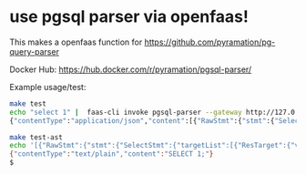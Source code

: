 # use pgsql parser via openfaas!

This makes a openfaas function for https://github.com/pyramation/pg-query-parser

Docker Hub: https://hub.docker.com/r/pyramation/pgsql-parser/

Example usage/test:

```sh
make test
echo "select 1" |  faas-cli invoke pgsql-parser --gateway http://127.0.0.1:31112 --content-type application/sql
{"contentType":"application/json","content":[{"RawStmt":{"stmt":{"SelectStmt":{"targetList":[{"ResTarget":{"val":{"A_Const":{"val":{"Integer":{"ival":1}},"location":7}},"location":7}}],"op":0}}}}]}

make test-ast
echo '[{"RawStmt":{"stmt":{"SelectStmt":{"targetList":[{"ResTarget":{"val":{"A_Const":{"val":{"Integer":{"ival":1}},"location":7}},"location":7}}],"op":0}}}}]' | faas-cli invoke pgsql-parser --gateway http://127.0.0.1:31112 --content-type application/json
{"contentType":"text/plain","content":"SELECT 1;"}
$
```